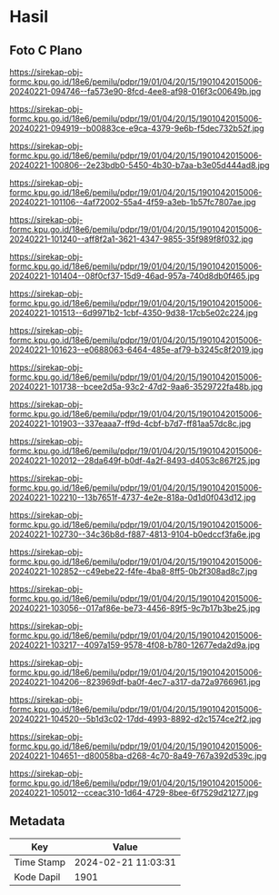 # Hasil

## Foto C Plano

https://sirekap-obj-formc.kpu.go.id/18e6/pemilu/pdpr/19/01/04/20/15/1901042015006-20240221-094746--fa573e90-8fcd-4ee8-af98-016f3c00649b.jpg

https://sirekap-obj-formc.kpu.go.id/18e6/pemilu/pdpr/19/01/04/20/15/1901042015006-20240221-094919--b00883ce-e9ca-4379-9e6b-f5dec732b52f.jpg

https://sirekap-obj-formc.kpu.go.id/18e6/pemilu/pdpr/19/01/04/20/15/1901042015006-20240221-100806--2e23bdb0-5450-4b30-b7aa-b3e05d444ad8.jpg

https://sirekap-obj-formc.kpu.go.id/18e6/pemilu/pdpr/19/01/04/20/15/1901042015006-20240221-101106--4af72002-55a4-4f59-a3eb-1b57fc7807ae.jpg

https://sirekap-obj-formc.kpu.go.id/18e6/pemilu/pdpr/19/01/04/20/15/1901042015006-20240221-101240--aff8f2a1-3621-4347-9855-35f989f8f032.jpg

https://sirekap-obj-formc.kpu.go.id/18e6/pemilu/pdpr/19/01/04/20/15/1901042015006-20240221-101404--08f0cf37-15d9-46ad-957a-740d8db0f465.jpg

https://sirekap-obj-formc.kpu.go.id/18e6/pemilu/pdpr/19/01/04/20/15/1901042015006-20240221-101513--6d9971b2-1cbf-4350-9d38-17cb5e02c224.jpg

https://sirekap-obj-formc.kpu.go.id/18e6/pemilu/pdpr/19/01/04/20/15/1901042015006-20240221-101623--e0688063-6464-485e-af79-b3245c8f2019.jpg

https://sirekap-obj-formc.kpu.go.id/18e6/pemilu/pdpr/19/01/04/20/15/1901042015006-20240221-101738--bcee2d5a-93c2-47d2-9aa6-3529722fa48b.jpg

https://sirekap-obj-formc.kpu.go.id/18e6/pemilu/pdpr/19/01/04/20/15/1901042015006-20240221-101903--337eaaa7-ff9d-4cbf-b7d7-ff81aa57dc8c.jpg

https://sirekap-obj-formc.kpu.go.id/18e6/pemilu/pdpr/19/01/04/20/15/1901042015006-20240221-102012--28da649f-b0df-4a2f-8493-d4053c867f25.jpg

https://sirekap-obj-formc.kpu.go.id/18e6/pemilu/pdpr/19/01/04/20/15/1901042015006-20240221-102210--13b7651f-4737-4e2e-818a-0d1d0f043d12.jpg

https://sirekap-obj-formc.kpu.go.id/18e6/pemilu/pdpr/19/01/04/20/15/1901042015006-20240221-102730--34c36b8d-f887-4813-9104-b0edccf3fa6e.jpg

https://sirekap-obj-formc.kpu.go.id/18e6/pemilu/pdpr/19/01/04/20/15/1901042015006-20240221-102852--c49ebe22-f4fe-4ba8-8ff5-0b2f308ad8c7.jpg

https://sirekap-obj-formc.kpu.go.id/18e6/pemilu/pdpr/19/01/04/20/15/1901042015006-20240221-103056--017af86e-be73-4456-89f5-9c7b17b3be25.jpg

https://sirekap-obj-formc.kpu.go.id/18e6/pemilu/pdpr/19/01/04/20/15/1901042015006-20240221-103217--4097a159-9578-4f08-b780-12677eda2d9a.jpg

https://sirekap-obj-formc.kpu.go.id/18e6/pemilu/pdpr/19/01/04/20/15/1901042015006-20240221-104206--823969df-ba0f-4ec7-a317-da72a9766961.jpg

https://sirekap-obj-formc.kpu.go.id/18e6/pemilu/pdpr/19/01/04/20/15/1901042015006-20240221-104520--5b1d3c02-17dd-4993-8892-d2c1574ce2f2.jpg

https://sirekap-obj-formc.kpu.go.id/18e6/pemilu/pdpr/19/01/04/20/15/1901042015006-20240221-104651--d80058ba-d268-4c70-8a49-767a392d539c.jpg

https://sirekap-obj-formc.kpu.go.id/18e6/pemilu/pdpr/19/01/04/20/15/1901042015006-20240221-105012--cceac310-1d64-4729-8bee-6f7529d21277.jpg


## Metadata

| Key        | Value               |
| ---------- | ------------------- |
| Time Stamp | 2024-02-21 11:03:31 |
| Kode Dapil | 1901                |



